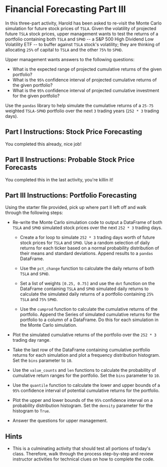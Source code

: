 # Financial Forecasting Part III

In this three-part activity, Harold has been asked to re-visit the Monte Carlo simulation for future stock prices of `TSLA`. Given the volatility of projected future `TSLA` stock prices, upper management wants to test the returns of a portfolio containing both `TSLA` and `SPHD` -- a S&P 500 High Dividend Low Volatility ETF -- to buffer against `TSLA` stock's volatility; they are thinking of allocating `25%` of capital to `TSLA` and the other `75%` to `SPHD`. 

Upper management wants answers to the following questions:
  
  * What is the expected range of projected cumulative returns of the given portfolio?
  * What is the `95%` confidence interval of projected cumulative returns of the given portfolio?
  * What is the `95%` confidence interval of projected cumulative investment for the given portfolio?

Use the `pandas` library to help simulate the cumulative returns of a `25-75` weighted `TSLA-SPHD` portfolio over the next `3` trading years (`252 * 3` trading days).

## Part I Instructions: Stock Price Forecasting

You completed this already, nice job!

## Part II Instructions: Probable Stock Price Forecasts

You completed this in the last activity, you're killin it!

## Part III Instructions: Portfolio Forecasting

Using the starter file provided, pick up where part II left off and walk through the following steps:

  * Re-write the Monte Carlo simulation code to output a DataFrame of both `TSLA` and `SPHD` simulated stock prices over the next `252 * 3` trading days.

    * Create a for loop to simulate `252 * 3` trading days worth of future stock prices for `TSLA` and `SPHD`. Use a random selection of daily returns for each ticker based on a normal probability distribution of their means and standard deviations. Append results to a `pandas` DataFrame.

    * Use the `pct_change` function to calculate the daily returns of both `TSLA` and `SPHD`.

    * Set a list of weights `[0.25, 0.75]` and use the `dot` function on the DataFrame containing `TSLA` and `SPHD` simulated daily returns to calculate the simulated daily returns of a portfolio containing `25%` `TSLA` and `75%` `SPHD`.

    * Use the `cumprod` function to calculate the cumulative returns of the portfolio. Append the Series of simulated cumulative returns for the portfolio to a column of a DataFrame. Do this for each simulation in the Monte Carlo simulation.

  * Plot the simulated cumulative returns of the portfolio over the `252 * 3` trading day range.

  * Take the last row of the DataFrame containing cumulative portfolio returns for each simulation and plot a frequency distribution histogram. Set the `bins` parameter to `10`.

  * Use the `value_counts` and `len` functions to calculate the probability of cumulative return ranges for the portfolio. Set the `bins` parameter to `10`.

  * Use the `quantile` function to calculate the lower and upper bounds of a `95%` confidence interval of potential cumulative returns for the portfolio.

  * Plot the upper and lower bounds of the `95%` confidence interval on a probability distribution histogram. Set the `density` parameter for the histogram to `True`.

  * Answer the questions for upper management.

## Hints

* This is a culminating activity that should test all portions of today's class. Therefore, walk through the process step-by-step and review instructor activities for technical clues on how to complete the code.